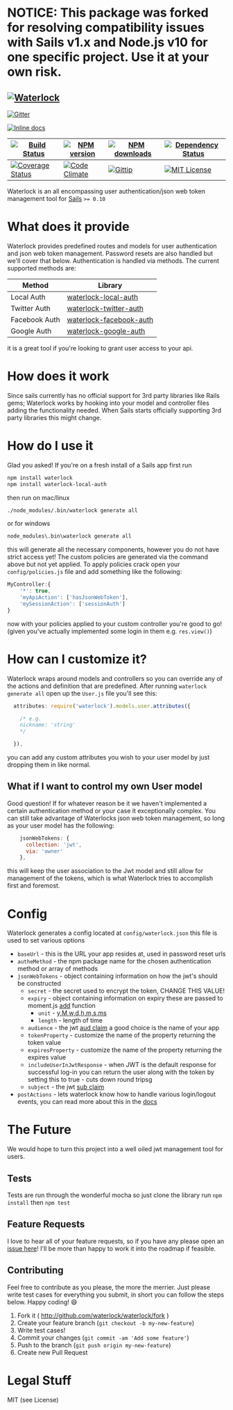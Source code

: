 # **NOTICE:** This package was forked for resolving compatibility issues with Sails v1.x and Node.js v10 for one specific project. **Use it at your own risk.**

[![Waterlock][waterlock-image]][waterlock-url]
-----------------------------------------------

[![Gitter][gitter-image]][gitter-url]

[![Inline docs][inch-image]][inch-url]

| [![Build Status][travis-image]][travis-url] | [![NPM version][npm-version-image]][npm-url] | [![NPM downloads][npm-downloads-image]][npm-url] | [![Dependency Status][dependency-image]][dependency-url] |
| ------- | ------- | ------- | ------- |
| [![Coverage Status][coverage-image]][coverage-url] | [![Code Climate][climate-image]][climate-url] | [![Gittip][gittip-image]][gittip-url] | [![MIT License][license-image]][license-url]


Waterlock is an all encompassing user authentication/json web token management tool for [Sails](http://sailsjs.com) `>= 0.10`

# What does it provide
Waterlock provides predefined routes and models for user authentication and json web token management. Password resets are also handled but we'll cover that below.
Authentication is handled via methods. The current supported methods are:

| Method | Library |
| ------------- | ------------- |
| Local Auth | [waterlock-local-auth](https://github.com/waterlock/waterlock-local-auth) |
| Twitter Auth | [waterlock-twitter-auth](https://github.com/waterlock/waterlock-twitter-auth) |
| Facebook Auth | [waterlock-facebook-auth](https://github.com/waterlock/waterlock-facebook-auth) |
| Google Auth | [waterlock-google-auth](https://github.com/waterlock/waterlock-google-auth) |

it is a great tool if you're looking to grant user access to your api.

# How does it work
Since sails currently has no official support for 3rd party libraries like Rails gems; Waterlock works by hooking into your model and controller files adding the functionality needed. When Sails starts officially supporting 3rd party libraries this might change.

# How do I use it
Glad you asked! If you're on a fresh install of a Sails app first run
```bash
npm install waterlock
npm install waterlock-local-auth
```

then run on mac/linux
```bash
./node_modules/.bin/waterlock generate all
```
or for windows
```bash
node_modules\.bin\waterlock generate all
```

this will generate all the necessary components, however you do not have strict access yet! The custom policies are generated via the command above but not yet applied. To apply policies crack open your `config/policies.js` file and add something like the following:

```js
MyController:{
	'*': true,
	'myApiAction': ['hasJsonWebToken'],
	'mySessionAction': ['sessionAuth']
}
```

now with your policies applied to your custom controller you're good to go! (given you've actually implemented some login in them e.g. `res.view()`)

# How can I customize it?
Waterlock wraps around models and controllers so you can override any of the actions and definition that are predefined. After running `waterlock generate all` open up the `User.js` file you'll see this:
```js
  attributes: require('waterlock').models.user.attributes({

    /* e.g.
    nickname: 'string'
    */

  }),
```
you can add any custom attributes you wish to your user model by just dropping them in like normal.

## What if I want to control my own User model
Good question! If for whatever reason be it we haven't implemented a certain authentication method or your case it exceptionally complex. You can still take advantage of Waterlocks json web token management, so long as your user model has the following:

```js
    jsonWebTokens: {
      collection: 'jwt',
      via: 'owner'
    },
```

this will keep the user association to the Jwt model and still allow for management of the tokens, which is what Waterlock tries to accomplish first and foremost.

# Config
Waterlock generates a config located at `config/waterlock.json` this file is used to set various options

* `baseUrl` - this is the URL your app resides at, used in password reset urls
* `autheMethod` - the npm package name for the chosen authentication method or array of methods
* `jsonWebTokens` - object containing information on how the jwt's should be constructed
	* `secret` - the secret used to encrypt the token, CHANGE THIS VALUE!
	* `expiry` - object containing information on expiry these are passed to moment.js [add](http://momentjs.com/docs/#/manipulating/add/) function
		* `unit` - [y,M,w,d,h,m,s,ms](http://momentjs.com/docs/#/manipulating/add/)
		* `length` - length of time
	* `audience` - the jwt [aud claim](http://tools.ietf.org/html/draft-ietf-oauth-json-web-token-23#section-4.1.3) a good choice is the name of your app
	* `tokenProperty` - customize the name of the property returning the token value
	* `expiresProperty` - customize the name of the property returning the expires value
	* `includeUserInJwtResponse` - when JWT is the default response for successful log-in you can return the user along with the token by setting this to true - cuts down round tripsg
	* `subject` - the jwt [sub claim](http://tools.ietf.org/html/draft-ietf-oauth-json-web-token-23#section-4.1.2)
* `postActions` - lets waterlock know how to handle various login/logout events, you can read more about this in the [docs](http://waterlock.ninja/documentation/)

# The Future

We would hope to turn this project into a well oiled jwt management tool for users.

## Tests

Tests are run through the wonderful mocha so just clone the library run `npm install` then `npm test`

## Feature Requests
I love to hear all of your feature requests, so if you have any please open an [issue here](https://github.com/waterlock/waterlock/issues)! I'll be more than happy to work it into the roadmap if feasible.

## Contributing
Feel free to contribute as you please, the more the merrier. Just please write test cases for everything you submit, in short you can follow the steps below. Happy coding! :smile:

1. Fork it ( http://github.com/waterlock/waterlock/fork )
2. Create your feature branch (`git checkout -b my-new-feature`)
3. Write test cases!
4. Commit your changes (`git commit -am 'Add some feature'`)
5. Push to the branch (`git push origin my-new-feature`)
6. Create new Pull Request

# Legal Stuff
MIT (see License)

[license-image]: http://img.shields.io/badge/license-MIT-blue.svg?style=flat
[license-url]: LICENSE

[npm-url]: https://npmjs.org/package/waterlock
[npm-version-image]: http://img.shields.io/npm/v/waterlock.svg?style=flat
[npm-downloads-image]: http://img.shields.io/npm/dm/waterlock.svg?style=flat

[travis-url]: https://travis-ci.org/waterlock/waterlock
[travis-image]: http://img.shields.io/travis/waterlock/waterlock.svg?style=flat

[dependency-image]: http://img.shields.io/gemnasium/waterlock/waterlock.svg?style=flat
[dependency-url]: https://gemnasium.com/waterlock/waterlock

[coverage-image]: http://img.shields.io/coveralls/waterlock/waterlock/master.svg?style=flat
[coverage-url]: https://coveralls.io/r/waterlock/waterlock?branch=master

[gittip-image]: http://img.shields.io/gittip/davidrivera.svg?style=flat
[gittip-url]: https://www.gittip.com/davidrivera/

[waterlock-image]: https://lh3.googleusercontent.com/-aThk1tYLSh0/U5fAM6NyB5I/AAAAAAAAH84/FKmmmQ80XWY/w611-h144-no/waterlock-header.png
[waterlock-url]: http://waterlock.ninja/

[climate-image]: http://img.shields.io/codeclimate/github/waterlock/waterlock.svg?style=flat
[climate-url]: https://codeclimate.com/github/waterlock/waterlock

[gitter-image]: https://badges.gitter.im/Join%20Chat.svg
[gitter-url]: https://gitter.im/waterlock/waterlock?utm_source=badge&utm_medium=badge&utm_campaign=pr-badge&utm_content=badge

[inch-image]: http://inch-ci.org/github/waterlock/waterlock.svg?branch=master
[inch-url]: http://inch-ci.org/github/waterlock/waterlock
